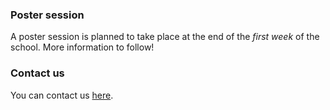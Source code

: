 ### Poster session

A poster session is planned to take place at the end of the
_first week_ of the school. More information to follow!

### Contact us

You can contact us [here](mailto:arg23.math@hu-berlin.de).